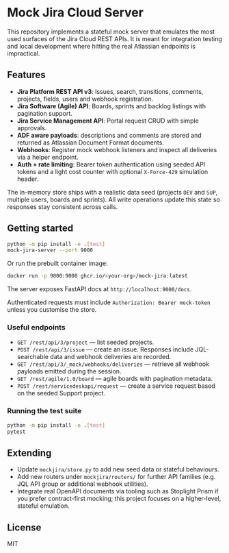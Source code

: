 # Mock Jira Cloud Server

This repository implements a stateful mock server that emulates the most used
surfaces of the Jira Cloud REST APIs. It is meant for integration testing and
local development where hitting the real Atlassian endpoints is impractical.

## Features

- **Jira Platform REST API v3**: Issues, search, transitions, comments,
  projects, fields, users and webhook registration.
- **Jira Software (Agile) API**: Boards, sprints and backlog listings with
  pagination support.
- **Jira Service Management API**: Portal request CRUD with simple approvals.
- **ADF aware payloads**: descriptions and comments are stored and returned as
  Atlassian Document Format documents.
- **Webhooks**: Register mock webhook listeners and inspect all deliveries via a
  helper endpoint.
- **Auth + rate limiting**: Bearer token authentication using seeded API tokens
  and a light cost counter with optional `X-Force-429` simulation header.

The in-memory store ships with a realistic data seed (projects `DEV` and `SUP`,
multiple users, boards and sprints). All write operations update this state so
responses stay consistent across calls.

## Getting started

```bash
python -m pip install -e .[test]
mock-jira-server --port 9000
```

Or run the prebuilt container image:

```bash
docker run -p 9000:9000 ghcr.io/<your-org>/mock-jira:latest
```

The server exposes FastAPI docs at `http://localhost:9000/docs`.

Authenticated requests must include `Authorization: Bearer mock-token` unless
you customise the store.

### Useful endpoints

- `GET /rest/api/3/project` — list seeded projects.
- `POST /rest/api/3/issue` — create an issue. Responses include JQL-searchable
  data and webhook deliveries are recorded.
- `GET /rest/api/3/_mock/webhooks/deliveries` — retrieve all webhook payloads
  emitted during the session.
- `GET /rest/agile/1.0/board` — agile boards with pagination metadata.
- `POST /rest/servicedeskapi/request` — create a service request based on the
  seeded Support project.

### Running the test suite

```bash
python -m pip install -e .[test]
pytest
```

## Extending

- Update `mockjira/store.py` to add new seed data or stateful behaviours.
- Add new routers under `mockjira/routers/` for further API families (e.g. JQL
  API group or additional webhook utilities).
- Integrate real OpenAPI documents via tooling such as Stoplight Prism if you
  prefer contract-first mocking; this project focuses on a higher-level,
  stateful emulation.

## License

MIT

